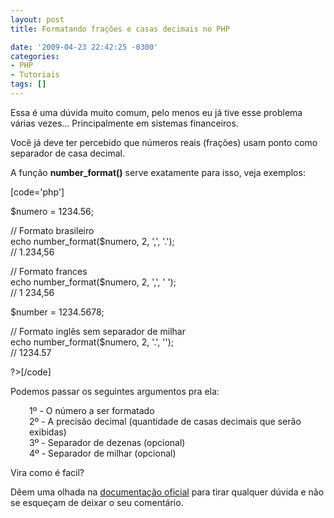 ```yaml
---
layout: post
title: Formatando frações e casas decimais no PHP

date: '2009-04-23 22:42:25 -0300'
categories:
- PHP
- Tutoriais
tags: []
---
```

<p>Essa é uma dúvida muito comum, pelo menos eu já tive esse problema várias vezes... Principalmente em sistemas financeiros.</p>
<p>Você já deve ter percebido que números reais (frações) usam ponto como separador de casa decimal.</p>
<p>A função <strong>number_format()</strong> serve exatamente para isso, veja exemplos:</p>
<p>[code='php']<?php</p>
<p>$numero = 1234.56;</p>
<p>// Formato brasileiro<br />
echo number_format($numero, 2, ',', '.');<br />
// 1.234,56</p>
<p>// Formato frances<br />
echo number_format($numero, 2, ',', ' ');<br />
// 1 234,56</p>
<p>$number = 1234.5678;</p>
<p>// Formato inglês sem separador de milhar<br />
echo number_format($numero, 2, '.', '');<br />
// 1234.57</p>
<p>?>[/code]</p>
<p>Podemos passar os seguintes argumentos pra ela:</p>
<p style="padding-left: 30px;">1º - O número a ser formatado<br />
2º - A precisão decimal (quantidade de casas decimais que serão exibidas)<br />
3º - Separador de dezenas (opcional)<br />
4º - Separador de milhar (opcional)</p>
<p>Vira como é facil?</p>
<p>Dêem uma olhada na <a href="http://www.php.net/manual/pt_BR/function.number-format.php" target="_blank">documentação oficial</a> para tirar qualquer dúvida e não se esqueçam de deixar o seu comentário.</p>
